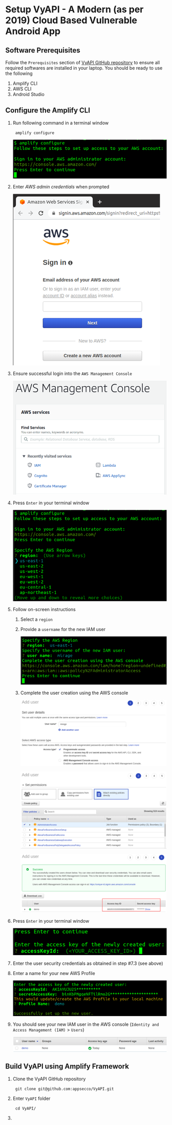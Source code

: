 # Setup VyAPI - A Modern (as per 2019) Cloud Based Vulnerable Android App

## Software Prerequisites 

Follow the `Prerequisites` section of [VyAPI GitHub repository](https://github.com/appsecco/VyAPI) to ensure all required softwares are installed in your laptop. You should be ready to use the following 

1. Amplify CLI
2. AWS CLI
3. Android Studio

## Configure the Amplify CLI

1. Run following command in a terminal window

        amplify configure

    ![amplify configure](image/1-amplify-configure.png)

2. Enter *AWS admin credentials* when prompted

    ![AWS admin login](image/1b-aws-admin-account-sign-in.png)

3. Ensure successful login into the `AWS Management Console`

    ![AWS Management Console](image/1c-aws-management-console.png)

4. Press `Enter` in your terminal window

    ![Press Enter](image/1d-press-enter.png)

5. Follow on-screen instructions
   1. Select a `region`
   2. Provide a `username` for the new IAM user

        ![Enter username](image/2-enter-username.png)

   3. Complete the user creation using the AWS console

        ![User creation using AWS console](image/2b-add-user-using-aws-console.png)

        ![Set permissions](image/2c-set-permissions.png)

        ![User Security Credentials](image/2d-user-security-credentials.png)

6. Press `Enter` in your terminal window

    ![Press Enter](image/2e-press-enter.png)

7. Enter the user security credentials as obtained in step #7.3 (see above)
8.  Enter a name for your new AWS Profile

    ![AWS Profile Name](image/2f-aws-profile-name.png)

9.  You should see your new IAM user in the AWS console (`Identity and Access Management (IAM)` > `Users`)

    ![](image/2g-check-user-in-iam-home.png)


## Build VyAPI using Amplify Framework

1. Clone the VyAPI GitHub repository

        git clone git@github.com:appsecco/VyAPI.git

2. Enter `VyAPI` folder

        cd VyAPI/

3. 